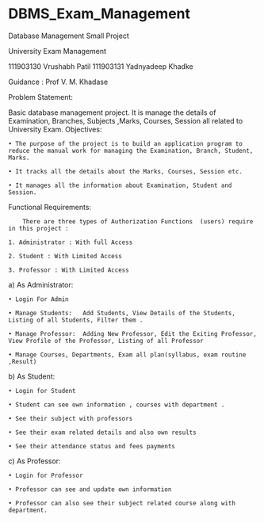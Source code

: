 # DBMS_Exam_Management
Database Management Small Project

University Exam Management 

111903130 Vrushabh Patil 
111903131 Yadnyadeep Khadke

Guidance : Prof V. M. Khadase


Problem Statement: 

Basic database management project. It is manage the details of Examination, Branches,  Subjects  ,Marks,  Courses, Session all related to University Exam.
Objectives:

    • The purpose of the project is to build an application program to reduce the manual work for managing the Examination, Branch, Student, Marks.
    
    • It tracks all the details about the Marks, Courses, Session etc.
    
    • It manages all the information about Examination, Student and Session.

Functional Requirements:

		There are three types of Authorization Functions  (users) require in this project :
		
    1. Administrator : With full Access
    
    2. Student : With Limited Access
    
    3. Professor : With Limited Access
    
a) As Administrator:

    • Login For Admin
   
    • Manage Students:	 Add Students, View Details of the Students, Listing of all Students, Filter them .
    
    • Manage Professor:	 Adding New Professor, Edit the Exiting Professor, View Profile of the Professor, Listing of all Professor
    
    • Manage Courses, Departments, Exam all plan(syllabus, exam routine ,Result)
    



b) As Student:

    • Login for Student
    
    • Student can see own information , courses with department .
    
    • See their subject with professors
    
    • See their exam related details and also own results
    
    • See their attendance status and fees payments
    
c) As Professor:

    • Login for Professor
    
    • Professor can see and update own information
    
    • Professor can also see their subject related course along with department.
    
